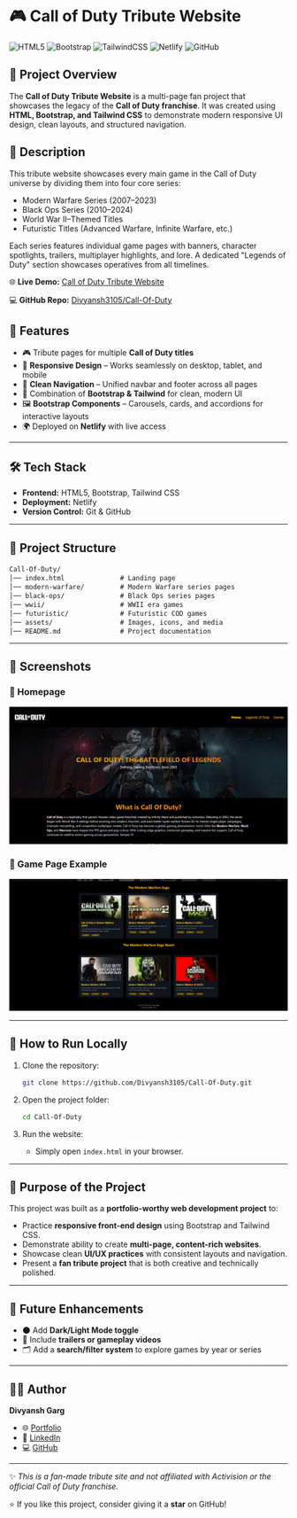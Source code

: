 # 🎮 Call of Duty Tribute Website

![HTML5](https://img.shields.io/badge/HTML5-E34F26?style=for-the-badge&logo=html5&logoColor=white)
![Bootstrap](https://img.shields.io/badge/Bootstrap-7952B3?style=for-the-badge&logo=bootstrap&logoColor=white)
![TailwindCSS](https://img.shields.io/badge/Tailwind_CSS-38B2AC?style=for-the-badge&logo=tailwind-css&logoColor=white)
![Netlify](https://img.shields.io/badge/Netlify-00C7B7?style=for-the-badge&logo=netlify&logoColor=white)
![GitHub](https://img.shields.io/badge/GitHub-Repo-181717?style=for-the-badge&logo=github)

## 📌 Project Overview

The **Call of Duty Tribute Website** is a multi-page fan project that showcases the legacy of the **Call of Duty franchise**.
It was created using **HTML, Bootstrap, and Tailwind CSS** to demonstrate modern responsive UI design, clean layouts, and structured navigation.

## 📖 Description

This tribute website showcases every main game in the Call of Duty universe by dividing them into four core series:

- Modern Warfare Series (2007–2023)
- Black Ops Series (2010–2024)
- World War II–Themed Titles
- Futuristic Titles (Advanced Warfare, Infinite Warfare, etc.)

Each series features individual game pages with banners, character spotlights, trailers, multiplayer highlights, and lore. A dedicated "Legends of Duty" section showcases operatives from all timelines.

🌐 **Live Demo:** [Call of Duty Tribute Website](https://call-of-duty-tribute.netlify.app)

💻 **GitHub Repo:** [Divyansh3105/Call-Of-Duty](https://github.com/Divyansh3105/Call-Of-Duty)

## 🚀 Features
- 🎮 Tribute pages for multiple **Call of Duty titles**
- 📱 **Responsive Design** – Works seamlessly on desktop, tablet, and mobile
- 🧭 **Clean Navigation** – Unified navbar and footer across all pages
- 🎨 Combination of **Bootstrap & Tailwind** for clean, modern UI
- 🖼️ **Bootstrap Components** – Carousels, cards, and accordions for interactive layouts
- 🌍 Deployed on **Netlify** with live access

---

## 🛠️ Tech Stack
- **Frontend:** HTML5, Bootstrap, Tailwind CSS
- **Deployment:** Netlify
- **Version Control:** Git & GitHub

---

## 📂 Project Structure
```
Call-Of-Duty/
│── index.html              # Landing page
│── modern-warfare/         # Modern Warfare series pages
│── black-ops/              # Black Ops series pages
│── wwii/                   # WWII era games
│── futuristic/             # Futuristic COD games
│── assets/                 # Images, icons, and media
│── README.md               # Project documentation
```

---

## 📸 Screenshots

### 🔹 Homepage
![Homepage Screenshot](Media/ss1.png)

### 🔹 Game Page Example
![Game Page Screenshot](Media/ss3.png)

---

## 📖 How to Run Locally

1. Clone the repository:
   ```bash
   git clone https://github.com/Divyansh3105/Call-Of-Duty.git
   ```

2. Open the project folder:
   ```bash
   cd Call-Of-Duty
   ```

3. Run the website:
   - Simply open `index.html` in your browser.

---

## 🎯 Purpose of the Project
This project was built as a **portfolio-worthy web development project** to:
- Practice **responsive front-end design** using Bootstrap and Tailwind CSS.
- Demonstrate ability to create **multi-page, content-rich websites**.
- Showcase clean **UI/UX practices** with consistent layouts and navigation.
- Present a **fan tribute project** that is both creative and technically polished.

---

## 📌 Future Enhancements
- 🌑 Add **Dark/Light Mode toggle**
- 🎥 Include **trailers or gameplay videos**
- 🗂️ Add a **search/filter system** to explore games by year or series

---

## 👨‍💻 Author
**Divyansh Garg**
- 🌐 [Portfolio](https://divyansh3105.github.io/Portfolio/)
- 💼 [LinkedIn](www.linkedin.com/in/divyanshgarg3105)
- 💻 [GitHub](https://github.com/Divyansh3105)

---

✨ *This is a fan-made tribute site and not affiliated with Activision or the official Call of Duty franchise.*

⭐ If you like this project, consider giving it a **star** on GitHub!
